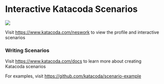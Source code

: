 # Interactive Katacoda Scenarios

[![](http://shields.katacoda.com/katacoda/neswork/count.svg)](https://www.katacoda.com/neswork "Get your profile on Katacoda.com")

Visit https://www.katacoda.com/neswork to view the profile and interactive scenarios

### Writing Scenarios
Visit https://www.katacoda.com/docs to learn more about creating Katacoda scenarios

For examples, visit https://github.com/katacoda/scenario-example

